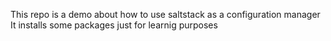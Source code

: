 This repo is a demo about how to use saltstack as a configuration manager
It installs some packages just for learnig purposes
